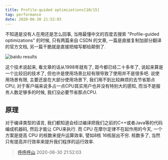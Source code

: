```yaml
---
title: Profile-guided optimizations[10/15]
tag: performance
date: 2020-06-30 21:52:03
---
```


不知道是没有人在用还是怎么回事, 当用最懂中文的百度去搜索 "Profile-guided optimizations" 的时候, 只有两篇来自 CSDN 的文章, 一篇是直接复制加部分翻译的官方文档, 另一篇干脆就是直接把缩写都给颠倒了.

![baidu results](/images/20200630220036926_1155.png)

这个技术说起来, 看文章的话从1998年就有了, 距今都已经二十多年了, 说起来算是一个比较旧的技术了, 但也许是使用场景比较有限导致了使用并不是很多吧. 说使用场景有限, 主要还是在大部分使用场景下, 我们用不到比较麻烦的去节省那点CPU, 对于客户端来说多占一点CPU其实用户也并没有特别大的感知, 而当不是服务人数足够多的时候, 我们没必要节省那点CPU.

## 原理
对于编译类型的语言, 我们都知道会经过编译把我们之前的C++或者Java等的代码编成机器码, 然后才能让 CPU来执行. 而 CPU 在摩尔定律不在起作用的今天, 一个方案是提高 CPU 的核数来提升运算效率, 譬如8核 16核层出不穷. 核数多了, 当然只有提高并行效率来提升我们程序的运行效率.


> [呼呼呼山](http://code4fun.me)
> 2020-06-30 21:52:03
